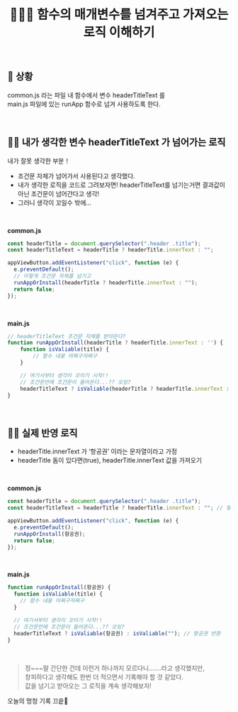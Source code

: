 # <div align="center">👩🏻‍💻 함수의 매개변수를 넘겨주고 가져오는 로직 이해하기</div>

<br>

## 📍 상황

common.js 라는 파일 내 함수에서 변수 headerTitleText 를  
main.js 파일에 있는 runApp 함수로 넘겨 사용하도록 한다.

<br>

## 🙅‍♀️ 내가 생각한 변수 headerTitleText 가 넘어가는 로직

내가 잘못 생각한 부분！

- 조건문 자체가 넘어가서 사용된다고 생각했다.
- 내가 생각한 로직을 코드로 그려보자면! headerTitleText를 넘기는거면 결과값이 아닌 조건문이 넘어간다고 생각!
- 그러니 생각이 꼬일수 밖에…

<br>

**common.js**

```jsx
const headerTitle = document.querySelector(".header .title");
const headerTitleText = headerTitle ? headerTitle.innerText : "";

appViewButton.addEventListener("click", function (e) {
  e.preventDefault();
  // 이렇게 조건문 자체를 넘기고
  runAppOrInstall(headerTitle ? headerTitle.innerText : "");
  return false;
});
```

<br>

**main.js**

```jsx
// headerTitleText 조건문 자체를 받아온다?
function runAppOrInstall(headerTitle ? headerTitle.innerText : '') {
	function isValiable(title) {
		// 함수 내용 어쩌구저쩌구
	}

	// 여기서부터 생각이 꼬이기 시작!!
	// 조건문안에 조건문이 들어온다...?? 오잉?
	headerTitleText ? isValiable(headerTitle ? headerTitle.innerText : '') : isValiable('');
}
```

<br>

## 🙆‍♀️ 실제 반영 로직

- headerTitle.innerText 가 ‘항공권’ 이라는 문자열이라고 가정
- headerTitle 돔이 있다면(true), headerTitle.innerText 값을 가져오기

<br>

**common.js**

```jsx
const headerTitle = document.querySelector(".header .title");
const headerTitleText = headerTitle ? headerTitle.innerText : ""; // 항공권

appViewButton.addEventListener("click", function (e) {
  e.preventDefault();
  runAppOrInstall(항공권);
  return false;
});
```

<br>

**main.js**

```jsx
function runAppOrInstall(항공권) {
  function isValiable(title) {
    // 함수 내용 어쩌구저쩌구
  }

  // 여기서부터 생각이 꼬이기 시작!!
  // 조건문안에 조건문이 들어온다...?? 오잉?
  headerTitleText ? isValiable(항공권) : isValiable(""); // 항공권 반환
}
```

<br>

> 정~~~말 간단한 건데 이런거 하나까지 모르다니.......라고 생각했지만,  
> 창피하다고 생각해도 한번 더 적으면서 기록해야 할 것 같았다.  
> 값을 넘기고 받아오는 그 로직을 계속 생각해보자!

오늘의 멍청 기록 끄읕🙈
